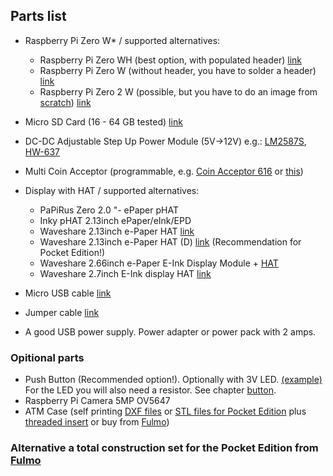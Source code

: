 ## Parts list

- Raspberry Pi Zero W* / supported alternatives:

    - Raspberry Pi Zero WH (best option, with populated header) [link](https://www.google.com/search?q=Raspberry+Pi+Zero+WH) 
    - Raspberry Pi Zero W (without header, you have to solder a header) [link](https://www.google.com/search?q=Raspberry+Pi+Zero+W) 
    - Raspberry Pi Zero 2 W (possible, but you have to do an image from [scratch](/docs/guide/add_on_zero2.md)) [link](https://www.google.com/search?q=Raspberry+Pi+Zero+2+W) 

- Micro SD Card (16 - 64 GB tested) [link](https://www.google.com/search?q=Micro+SD+Card) 
- DC-DC Adjustable Step Up Power Module (5V->12V) e.g.: [LM2587S](https://www.ebay.de/itm/DC-DC-Adjustable-Step-up-Boost-Power-Supply-LM2587S-3V-5V-12V-to-19V-24V-30V-36V-/402196830271), [HW-637](https://www.amazon.de/Converter-verstellbar-Spannungsregler-Effizienz-Board-Green-1-gr%C3%BCn/dp/B07S5YH2MB)
- Multi Coin Acceptor (programmable, e.g. [Coin Acceptor 616](https://de.aliexpress.com/item/1005002636710497.html) or [this](https://de.aliexpress.com/item/1005002636710497.html))
- Display with HAT / supported alternatives:

    - PaPiRus Zero 2.0 "- ePaper pHAT 
    - Inky pHAT 2.13inch ePaper/eInk/EPD 
    - Waveshare 2.13inch e-Paper HAT [link](https://www.waveshare.com/wiki/2.13inch_e-Paper_HAT) 
    - Waveshare 2.13inch e-Paper HAT (D) [link](https://www.waveshare.com/2.13inch-e-paper-hat-d.htm) (Recommendation for Pocket Edition!)
    - Waveshare 2.66inch e-Paper E-Ink Display Module + [HAT](https://www.waveshare.com/wiki/E-Paper_Driver_HAT) 
    - Waveshare 2.7inch E-Ink display HAT [link](https://www.waveshare.com/wiki/2.7inch_e-Paper_HAT)

- Micro USB cable [link](https://www.google.com/search?q=usb+2+micro+b) 
- Jumper cable [link](https://www.google.com/search?q=jumper+cable)
- A good USB power supply. Power adapter or power pack with 2 amps.
    

### Opitional parts

- Push Button (Recommended option!). Optionally with 3V LED. [(example)](https://www.amazon.de/dp/B00UFNI47I/) For the LED you will also need a resistor. See chapter [button](/docs/guide/button.md).
- Raspberry Pi Camera 5MP OV5647 
- ATM Case (self printing [DXF files](https://github.com/21isenough/LightningATM/tree/master/resources/3dmodels) or [STL files for Pocket Edition](https://github.com/21isenough/LightningATM/tree/master/resources/3dmodels/LightningATM%20-%20Pocket%20Edition/STLs) plus [threaded insert](https://www.google.com/search?q=threaded+insert) or buy from [Fulmo](https://shop.fulmo.org/shop/))

### Alternative a total construction set for the Pocket Edition from [Fulmo](https://shop.fulmo.org/product/the-lightning-atm-bitcoin-construction-set/)
